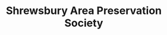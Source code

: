 ---
layout: repo
title: "Shrewsbury Area Preservation Society"
id: 15248
permalink: repos/15248/
---